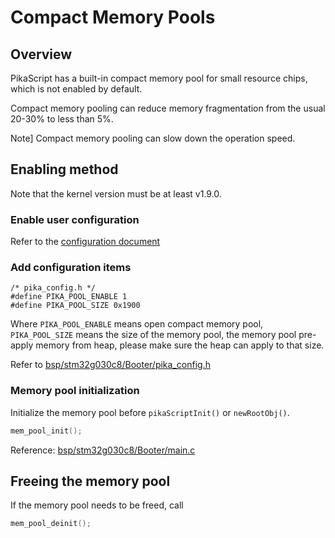# Compact Memory Pools

## Overview

PikaScript has a built-in compact memory pool for small resource chips, which is not enabled by default.

Compact memory pooling can reduce memory fragmentation from the usual 20-30% to less than 5%.

Note] Compact memory pooling can slow down the operation speed.

## Enabling method

Note that the kernel version must be at least v1.9.0.

### Enable user configuration

Refer to the [configuration document](https://pikadoc.readthedocs.io/en/latest/%E4%BC%98%E5%8C%96%E5%86%85%E5%AD%98%E5%8D%A0%E7%94%A8%E3%80%81%E9%85%8D%E7%BD%AE%20libc.html)

### Add configuration items

```
/* pika_config.h */
#define PIKA_POOL_ENABLE 1
#define PIKA_POOL_SIZE 0x1900
```

Where `PIKA_POOL_ENABLE` means open compact memory pool, `PIKA_POOL_SIZE` means the size of the memory pool, the memory pool pre-apply memory from heap, please make sure the heap can apply to that size.

Refer to [bsp/stm32g030c8/Booter/pika_config.h](https://gitee.com/Lyon1998/pikascript/blob/master/bsp/stm32g030c8/Booter/pika_config.h)

### Memory pool initialization

Initialize the memory pool before `pikaScriptInit()` or `newRootObj()`. 

``` C
mem_pool_init();
```

Reference: [bsp/stm32g030c8/Booter/main.c](https://gitee.com/Lyon1998/pikascript/blob/master/bsp/stm32g030c8/Booter/main.c)

## Freeing the memory pool

If the memory pool needs to be freed, call

``` C
mem_pool_deinit();
```

